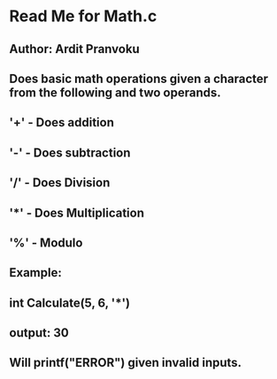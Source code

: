 # Read Me for Math.c
## Author: Ardit Pranvoku
## Does basic math operations given a character from the following and two operands.
## '+' - Does addition
## '-' - Does subtraction
## '/' - Does Division
## '*' - Does Multiplication
## '%' - Modulo
## Example: 
## int Calculate(5, 6, '*')
## output: 30
## Will printf("ERROR") given invalid inputs.